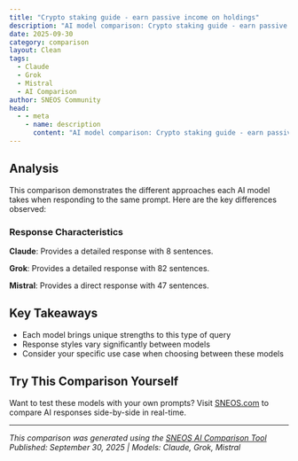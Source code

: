 ```yaml
---
title: "Crypto staking guide - earn passive income on holdings"
description: "AI model comparison: Crypto staking guide - earn passive income on holdings..."
date: 2025-09-30
category: comparison
layout: Clean
tags:
  - Claude
  - Grok
  - Mistral
  - AI Comparison
author: SNEOS Community
head:
  - - meta
    - name: description
      content: "AI model comparison: Crypto staking guide - earn passive income on holdings..."
---
```


<ChatComparison
  title="Crypto staking guide - earn passive income on holdings"
  prompt="Crypto staking guide - earn passive income on holdings"
  :responses='{"Claude": "# Crypto Staking Guide: Earn Passive Income on Your Holdings\n\n## What is Crypto Staking?\n\nStaking is the process of locking up cryptocurrency to support blockchain network operations and earn rewards. Think of it as earning interest on your crypto holdings while helping secure the network.\n\n## How Staking Works\n\n### Proof of Stake (PoS) Mechanism\n- Validators are chosen to create new blocks based on their stake\n- Stakers delegate tokens to validators\n- Rewards are distributed based on contribution and network performance\n\n## Popular Staking Options\n\n### Major Stakeable Cryptocurrencies\n- **Ethereum (ETH)**: ~4-6% APY\n- **Cardano (ADA)**: ~4-5% APY \n- **Solana (SOL)**: ~6-8% APY\n- **Polkadot (DOT)**: ~10-12% APY\n- **Cosmos (ATOM)**: ~8-15% APY\n- **Avalanche (AVAX)**: ~8-11% APY\n\n## Staking Methods\n\n### 1. Exchange Staking\n**Pros:**\n- User-friendly interface\n- No technical knowledge required\n- Often flexible unstaking\n\n**Cons:**\n- Lower rewards due to fees\n- Counterparty risk\n- Less control over your assets\n\n**Popular Platforms:**\n- Coinbase\n- Binance\n- Kraken\n- Crypto.com\n\n### 2. Native Wallet Staking\n**Pros:**\n- Higher rewards\n- Full control of assets\n- Direct network participation\n\n**Cons:**\n- More technical setup\n- Lock-up periods\n- Need to research validators\n\n### 3. DeFi Staking Protocols\n**Pros:**\n- Competitive yields\n- Additional token rewards\n- Innovative features\n\n**Cons:**\n- Smart contract risks\n- More complex\n- Impermanent loss potential\n\n## Getting Started: Step-by-Step\n\n### Step 1: Choose Your Cryptocurrency\n- Research different networks\n- Consider reward rates and lock-up periods\n- Evaluate long-term potential\n\n### Step 2: Select a Platform\n- Compare fees and reward rates\n- Check security track record\n- Review user experience\n\n### Step 3: Set Up Your Account\n- Complete KYC verification (for exchanges)\n- Set up 2FA security\n- Fund your account\n\n### Step 4: Start Staking\n- Choose amount to stake\n- Select validator (if applicable)\n- Confirm staking transaction\n\n## Key Considerations\n\n### Lock-up Periods\n- **Flexible**: Can unstake anytime (lower rewards)\n- **Fixed**: Locked for set period (higher rewards)\n- **Unbonding**: Waiting period to access funds after unstaking\n\n### Risks to Consider\n- **Market risk**: Token value can decrease\n- **Validator risk**: Penalties for validator misbehavior \n- **Liquidity risk**: Funds locked during staking period\n- **Platform risk**: Exchange or protocol failures\n- **Regulatory risk**: Changing crypto regulations\n\n## Maximizing Staking Returns\n\n### Validator Selection Tips\n- Check performance history\n- Review commission rates\n- Ensure proper diversification\n- Monitor validator behavior\n\n### Portfolio Strategies\n- Diversify across multiple networks\n- Consider liquid staking derivatives\n- Reinvest rewards for compounding\n- Balance staked vs. liquid holdings\n\n## Tax Implications\n\n### Important Considerations\n- Staking rewards typically taxable as income\n- Track rewards received and dates\n- Consider tax-loss harvesting opportunities\n- Consult with tax professional\n\n## Advanced Staking Strategies\n\n### Liquid Staking\n- Receive derivative tokens while staking\n- Maintain liquidity for other DeFi activities\n- Examples: Lido (stETH), Rocket Pool (rETH)\n\n### Staking-as-a-Service\n- Professional validator management\n- Higher minimum requirements\n- Institutional-grade security\n\n## Safety Best Practices\n\n### Security Measures\n- Use hardware wallets when possible\n- Enable all security features\n- Keep private keys secure\n- Regular security audits of chosen platforms\n\n### Due Diligence\n- Research validator track records\n- Understand network slashing conditions\n- Monitor staking performance regularly\n- Stay updated on network upgrades\n\n## Common Mistakes to Avoid\n\n- Chasing highest yields without considering risks\n- Putting all funds in one validator\n- Ignoring lock-up periods", "Grok": "Crypto staking is a popular way to earn passive income on your cryptocurrency holdings. It involves locking up your coins in a wallet or platform to support the operations of a blockchain network, and in return, you receive rewards, typically in the form of additional tokens. This guide will walk you through the basics of staking, how it works, and how to get started to earn passive income on your crypto holdings.\n\n---\n\n### **What is Crypto Staking?**\nCrypto staking is the process of participating in a Proof of Stake (PoS) blockchain network by locking up a certain amount of your cryptocurrency to help validate transactions and secure the network. Unlike Proof of Work (PoW) systems (like Bitcoin), which rely on miners solving complex puzzles to validate transactions, PoS systems select validators based on the amount of cryptocurrency they hold and are willing to \u0022stake.\u0022\n\nWhen you stake your crypto, you\u2019re essentially acting as a validator (or delegating to one) and helping the network operate. In return, you earn staking rewards, which are usually paid in the same cryptocurrency you staked.\n\n---\n\n### **How Does Staking Work?**\n1. **Choose a Staking-Compatible Cryptocurrency**: Not all cryptocurrencies support staking. Popular staking coins include Ethereum (ETH 2.0), Cardano (ADA), Polkadot (DOT), Solana (SOL), and Tezos (XTZ).\n2. **Lock Up Your Crypto**: You commit a portion of your holdings to a wallet or staking platform. These coins are \u0022staked\u0022 and cannot be used or traded during the staking period (unless the staking is flexible, which some platforms allow).\n3. **Support the Network**: Your staked coins help validate transactions and maintain the blockchain\u0027s security. Validators are chosen based on the amount staked and other factors determined by the blockchain\u0027s protocol.\n4. **Earn Rewards**: In return for your contribution, you receive staking rewards. These rewards vary depending on the cryptocurrency, network, and staking duration.\n\n---\n\n### **Benefits of Staking**\n- **Passive Income**: Earn rewards without actively trading or managing your portfolio.\n- **Support Decentralization**: Help secure and decentralize blockchain networks.\n- **Lower Energy Use**: Unlike mining, staking is energy-efficient and environmentally friendly.\n- **Potential for Compounding**: Reinvest your rewards to increase your stake and earn more over time.\n\n---\n\n### **Risks of Staking**\n- **Lock-Up Periods**: Some staking programs require you to lock your funds for a set period, during which you can\u2019t access them.\n- **Price Volatility**: The value of your staked coins can fluctuate, potentially offsetting your rewards if the price drops significantly.\n- **Slashing**: If a validator (or the one you delegate to) behaves maliciously or fails to follow network rules, a portion of your staked funds could be lost (slashed).\n- **Platform Risks**: If you stake through a third-party platform, there\u2019s a risk of hacks, scams, or loss of funds if the platform is not secure.\n\n---\n\n### **How to Start Staking: Step-by-Step Guide**\n#### **1. Research Staking-Compatible Cryptocurrencies**\n - Identify which cryptocurrencies you own or want to buy that support staking. Some popular options include:\n - Ethereum (ETH) - Requires a minimum of 32 ETH to run your own node, but you can stake smaller amounts via pools or platforms.\n - Cardano (ADA) - Delegate your ADA to a stake pool.\n - Solana (SOL) - Stake through wallets or exchanges.\n - Polygon (MATIC) - Easy to stake via exchanges or wallets.\n - Check the Annual Percentage Yield (APY) for staking rewards, which can range from 3% to 20% or more, depending on the coin and network.\n\n#### **2. Choose a Staking Method**\n - **Solo Staking**: Run your own validator node. This often requires significant technical knowledge, hardware, and a large amount of crypto (e.g., 32 ETH for Ethereum). It\u2019s best for advanced users with substantial holdings.\n - **Staking Pools**: Join a group of stakers to pool your resources. This allows you to stake smaller amounts and share rewards (minus fees). Pools are ideal for beginners or those with smaller holdings.\n - **Delegated Staking**: Delegate your coins to a validator or stake pool without running a node yourself. You still earn rewards but with less effort.\n - **Exchange Staking**: Many centralized exchanges like Binance, Coinbase, Kraken, and KuCoin offer staking services. They manage the technical aspects for you, but you may have less control over your funds and pay higher fees.\n\n#### **3. Set Up a Wallet or Platform**\n - For self-custody and control, use a wallet that supports staking, such as:\n - **MetaMask** (for Ethereum and other EVM-compatible chains)\n - **Daedalus** or **Yoroi** (for Cardano)\n - **Phantom** (for Solana)\n - Alternatively, use a centralized exchange or staking platform like Lido Finance, Rocket Pool (for Ethereum), or Ankr.\n - Ensure your wallet or platform is secure by enabling two-factor authentication (2FA) and storing private keys safely.\n\n#### **4. Stake Your Crypto**\n - Transfer your coins to the chosen wallet or platform.\n - Follow the instructions to stake your funds. This may involve selecting a validator or stake pool, confirming the amount to stake, and agreeing to the lock-up period (if applicable).\n - Monitor your staking dashboard to track rewards.\n\n#### **5. Reinvest or Withdraw Rewards**\n - Some platforms automatically compound your rewards (re-stake them for higher returns). If not, you can manually reinvest or withdraw them to your wallet or exchange.\n\n---\n\n### **Tips for Successful Staking**\n- **Diversify Your Holdings**: Don\u2019t stake all your funds in one cryptocurrency or validator to reduce risk.\n- **Research Validators**: If delegating, choose a reliable validator with a good track record to minimize the risk of slashing or poor performance.\n- **Understand Lock-Up Periods**: Be aware of how long your funds will be locked and whether early withdrawal penalties apply.\n- **Monitor Rewards and Fees**: Keep track of your earnings and any fees charged by staking platforms or pools.\n- **Stay Updated**: Blockchain networks often update their staking rules, rewards, or slashing policies. Stay informed to avoid surprises.\n- **Secure Your Funds**: Use trusted platforms and wallets, and never share your private keys or seed phrases.\n\n---\n\n### **Popular Crypto Staking Platforms**\n| **Platform** | **Supported Coins** | **Features** | **Fees** |\n|-----------------------|---------------------------|------------------------------------------|-------------------|\n| **Binance** | ETH, ADA, SOL, DOT, etc. | Easy to use, flexible staking options | Varies (1-5%) |\n| **Coinbase** | ETH, ADA, SOL, etc. | Beginner-friendly, managed staking | Up to 25% of rewards |\n| **Kraken** | ETH, ADA, DOT, etc. | Transparent fees, flexible staking | 15-20% of rewards |\n| **Lido Finance** | ETH, SOL, MATIC, etc. | Liquid staking (stake without lock-up) | ~10% of rewards |\n| **Rocket Pool** | ETH | Decentralized Ethereum staking | Small fee |\n\n---\n\n### **Staking Rewards and Tax Implications**\n- **Rewards**: Staking rewards vary based on the cryptocurrency, network congestion, and the total amount staked. For example, Cardano typically offers 4-6% APY, while newer or smaller networks may offer higher yields to attract stakers.\n- **Taxes**: In many jurisdictions, staking rewards are considered taxable income at the time of receipt. Additionally, if you sell or trade your staked coins later, capital gains taxes may apply. Consult a tax professional to understand the rules in your country.\n\n---\n\n### **Conclusion**\nCrypto staking is an excellent way to generate passive income on your cryptocurrency holdings while supporting blockchain networks. By carefully selecting coins, validators, and platforms, and understanding the risks and rewards, you can maximize your earnings. Start small if you\u2019re new to staking, and as you gain confidence, consider diversifying your staked assets or experimenting with different methods like liquid staking or running your own node.\n\nIf you\u2019re ready to begin, research a cryptocurrency you believe in, set up a secure wallet or platform, and start staking. Over time, your small efforts can compound into significant returns!", "Mistral": "Crypto staking is a popular way to earn passive income on your cryptocurrency holdings. Here\u0027s a step-by-step guide to help you understand and start staking:\n\n### 1. Understand Staking\nStaking involves holding and locking up your cryptocurrency in a wallet or on an exchange to support the operations of a blockchain network. In return, you earn rewards, typically in the form of additional cryptocurrency.\n\n### 2. Choose the Right Cryptocurrency\nNot all cryptocurrencies support staking. Some of the most popular staking coins include:\n- **Ethereum (ETH)**\n- **Cardano (ADA)**\n- **Tezos (XTZ)**\n- **Polkadot (DOT)**\n- **Cosmos (ATOM)**\n\n### 3. Select a Staking Platform\nYou can stake your cryptocurrency through various platforms:\n- **Crypto Exchanges**: Platforms like Binance, Coinbase, and Kraken offer staking services.\n- **Staking Pools**: Join a staking pool where multiple users combine their assets to increase the chances of earning rewards.\n- **Wallets**: Use a hardware wallet like Ledger or a software wallet like Trust Wallet that supports staking.\n\n### 4. Set Up Your Wallet\nIf you choose to stake through a wallet, follow these steps:\n- **Download and Install**: Download the wallet software from the official website.\n- **Create a Wallet**: Follow the instructions to create a new wallet.\n- **Backup Your Seed Phrase**: Write down your seed phrase and store it securely.\n- **Transfer Funds**: Transfer the cryptocurrency you want to stake to your wallet.\n\n### 5. Start Staking\n- **Exchanges**: If you\u0027re using an exchange, navigate to the staking section, select the cryptocurrency, and follow the instructions to lock your assets.\n- **Wallets**: In your wallet, find the staking option, select the cryptocurrency, and follow the prompts to delegate your assets to a validator or staking pool.\n\n### 6. Monitor Your Rewards\nKeep an eye on your staking rewards. Most platforms provide a dashboard where you can track your earnings. Some platforms automatically reinvest your rewards, while others require manual reinvestment.\n\n### 7. Understand the Risks\nStaking is not without risks:\n- **Market Volatility**: The value of your staked assets can fluctuate.\n- **Validator Risks**: If you delegate to a validator that misbehaves, you might lose a portion of your staked assets.\n- **Lock-Up Periods**: Some staking platforms have lock-up periods, meaning you can\u0027t access your assets for a certain period.\n\n### 8. Tax Implications\nBe aware of the tax implications of staking. In many jurisdictions, staking rewards are considered taxable income. Consult a tax professional if you\u0027re unsure.\n\n### 9. Security Measures\n- **Use a Hardware Wallet**: For added security, consider using a hardware wallet.\n- **Enable Two-Factor Authentication (2FA)**: If staking on an exchange, enable 2FA for an extra layer of security.\n- **Regularly Update Software**: Keep your wallet software up to date to protect against vulnerabilities.\n\n### 10. Stay Informed\nKeep up with the latest news and updates about the cryptocurrency you\u0027re staking. Changes in the network or protocol can affect your staking rewards and security.\n\n### Example: Staking Ethereum (ETH)\n1. **Choose a Platform**: Decide whether to stake on an exchange like Coinbase or use a wallet like MetaMask.\n2. **Transfer ETH**: Transfer your ETH to the chosen platform.\n3. **Start Staking**: Follow the platform\u0027s instructions to lock your ETH.\n4. **Monitor Rewards**: Regularly check your rewards and consider reinvesting them.\n\nBy following these steps, you can start earning passive income through crypto staking. Always do your own research and consider the risks before committing your assets."}' 
  published-date="22:46"
/>

## Analysis

This comparison demonstrates the different approaches each AI model takes when responding to the same prompt. Here are the key differences observed:

### Response Characteristics

**Claude**: Provides a detailed response with 8 sentences. 

**Grok**: Provides a detailed response with 82 sentences. 

**Mistral**: Provides a direct response with 47 sentences. 

## Key Takeaways

- Each model brings unique strengths to this type of query
- Response styles vary significantly between models
- Consider your specific use case when choosing between these models

## Try This Comparison Yourself

Want to test these models with your own prompts? Visit [SNEOS.com](https://sneos.com) to compare AI responses side-by-side in real-time.

---

*This comparison was generated using the [SNEOS AI Comparison Tool](https://sneos.com)*
*Published: September 30, 2025 | Models: Claude, Grok, Mistral*

